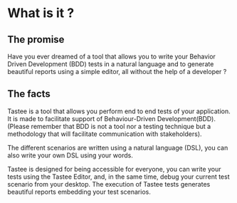 # What is it ?
## The promise
Have you ever dreamed of a tool that allows you to write your Behavior Driven Development (BDD) tests in a natural language and to generate beautiful reports using a simple editor, all without the help of a developer ?

## The facts
Tastee is a tool that allows you perform end to end tests of your application. It is made to facilitate support of Behaviour-Driven Development(BDD).  
(Please remember that BDD is not a tool nor a testing technique but a methodology that will facilitate communication with stakeholders).

The different scenarios are written using a natural language (DSL), you can also write your own DSL using your words.

Tastee is designed for being accessible for everyone, you can write your tests using the Tastee Editor, and, in the same time, debug your current test scenario from your desktop.
The execution of Tastee tests generates beautiful reports embedding your test scenarios.

